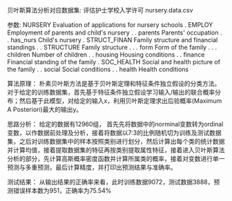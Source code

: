 贝叶斯算法分析对应数据集: 评估护士学校入学许可 nursery.data.csv

参数:
   NURSERY            Evaluation of applications for nursery schools
   . EMPLOY           Employment of parents and child's nursery
   . . parents        Parents' occupation
   . . has_nurs       Child's nursery
   . STRUCT_FINAN     Family structure and financial standings
   . . STRUCTURE      Family structure
   . . . form         Form of the family
   . . . children     Number of children
   . . housing        Housing conditions
   . . finance        Financial standing of the family
   . SOC_HEALTH       Social and health picture of the family
   . . social         Social conditions
   . . health         Health conditions

算法原理：
朴素贝叶斯方法是基于贝叶斯定理和特征条件独立假设的分类方法。对于给定的训练数据集，首先基于特征条件独立假设学习输入/输出的联合概率分布；然后基于此模型，对给定的输入x，利用贝叶斯定理求出后验概率(Maximum A Posteriori)最大的输出y。

思路分析：
给定的数据有12960组， 首先先将数据中的norminal变数转为ordinal变数，以作数据前处理及分析，接着将数据以7:3的比例随机切为训练及测试数据集，之后对训练数据集中的样本按照类别进行划分，然后计算出每个类的统计数据并计算均值，接着提取数据集的特征再按类别提取属性特征，接着进入贝叶斯算法分析的部分，先计算高斯概率密度函数并计算所属类的概率，接着对变数进行单一预测与多重预测，最后计算精度，并打印出预测结果与准确率。

测试结果：
从输出结果的正确率来看，此时训练数据9072，测试数据3888，预测错误样本数为951，正确率为75.54%
